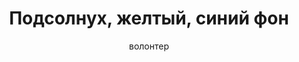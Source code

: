 ---
title: Подсолнух, желтый, синий фон
description: Значок или магнит. 32 мм, ручная работа
author: волонтер
cost: 3000₸
---